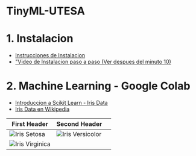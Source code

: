 # TinyML-UTESA

# 1. Instalacion
+ [Instrucciones de Instalacion](https://github.com/EdwinMarteZorrilla/tinyML-UTESA/blob/main/instalacion.md)
+ ["Video de Instalacion paso a paso (Ver despues del minuto 10)](https://www.youtube.com/watch?v=zXL2RrBrslI)

# 2. Machine Learning - Google Colab
+ [Introduccion a Scikit Learn - Iris Data](https://colab.research.google.com/drive/146Vg6jE2-9a2FnxLAMrsi_0tufzecmWx)
+ [Iris Data en Wikipedia](https://es.wikipedia.org/wiki/Conjunto_de_datos_flor_iris)

| First Header  | Second Header |   |
| ------------- | ------------- |------------- |
|  ![Iris Setosa](https://upload.wikimedia.org/wikipedia/commons/thumb/5/56/Kosaciec_szczecinkowaty_Iris_setosa.jpg/330px-Kosaciec_szczecinkowaty_Iris_setosa.jpg)  | ![Iris Versicolor](https://upload.wikimedia.org/wikipedia/commons/thumb/4/41/Iris_versicolor_3.jpg/330px-Iris_versicolor_3.jpg)  |
| ![Iris Virginica](https://upload.wikimedia.org/wikipedia/commons/thumb/9/9f/Iris_virginica.jpg/330px-Iris_virginica.jpg)  | 
